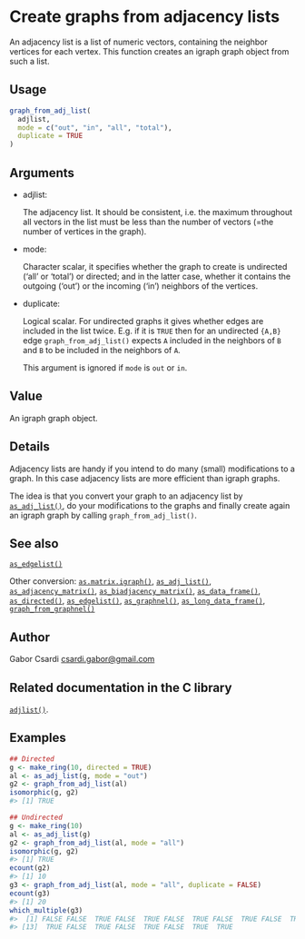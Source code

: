 # Create graphs from adjacency lists

An adjacency list is a list of numeric vectors, containing the neighbor
vertices for each vertex. This function creates an igraph graph object
from such a list.

## Usage

``` r
graph_from_adj_list(
  adjlist,
  mode = c("out", "in", "all", "total"),
  duplicate = TRUE
)
```

## Arguments

- adjlist:

  The adjacency list. It should be consistent, i.e. the maximum
  throughout all vectors in the list must be less than the number of
  vectors (=the number of vertices in the graph).

- mode:

  Character scalar, it specifies whether the graph to create is
  undirected (‘all’ or ‘total’) or directed; and in the latter case,
  whether it contains the outgoing (‘out’) or the incoming (‘in’)
  neighbors of the vertices.

- duplicate:

  Logical scalar. For undirected graphs it gives whether edges are
  included in the list twice. E.g. if it is `TRUE` then for an
  undirected `{A,B}` edge `graph_from_adj_list()` expects `A` included
  in the neighbors of `B` and `B` to be included in the neighbors of
  `A`.

  This argument is ignored if `mode` is `out` or `in`.

## Value

An igraph graph object.

## Details

Adjacency lists are handy if you intend to do many (small) modifications
to a graph. In this case adjacency lists are more efficient than igraph
graphs.

The idea is that you convert your graph to an adjacency list by
[`as_adj_list()`](https://r.igraph.org/reference/as_adj_list.md), do
your modifications to the graphs and finally create again an igraph
graph by calling `graph_from_adj_list()`.

## See also

[`as_edgelist()`](https://r.igraph.org/reference/as_edgelist.md)

Other conversion:
[`as.matrix.igraph()`](https://r.igraph.org/reference/as.matrix.igraph.md),
[`as_adj_list()`](https://r.igraph.org/reference/as_adj_list.md),
[`as_adjacency_matrix()`](https://r.igraph.org/reference/as_adjacency_matrix.md),
[`as_biadjacency_matrix()`](https://r.igraph.org/reference/as_biadjacency_matrix.md),
[`as_data_frame()`](https://r.igraph.org/reference/graph_from_data_frame.md),
[`as_directed()`](https://r.igraph.org/reference/as_directed.md),
[`as_edgelist()`](https://r.igraph.org/reference/as_edgelist.md),
[`as_graphnel()`](https://r.igraph.org/reference/as_graphnel.md),
[`as_long_data_frame()`](https://r.igraph.org/reference/as_long_data_frame.md),
[`graph_from_graphnel()`](https://r.igraph.org/reference/graph_from_graphnel.md)

## Author

Gabor Csardi <csardi.gabor@gmail.com>

## Related documentation in the C library

[`adjlist()`](https://igraph.org/c/html/latest/igraph-Generators.html#igraph_adjlist).

## Examples

``` r
## Directed
g <- make_ring(10, directed = TRUE)
al <- as_adj_list(g, mode = "out")
g2 <- graph_from_adj_list(al)
isomorphic(g, g2)
#> [1] TRUE

## Undirected
g <- make_ring(10)
al <- as_adj_list(g)
g2 <- graph_from_adj_list(al, mode = "all")
isomorphic(g, g2)
#> [1] TRUE
ecount(g2)
#> [1] 10
g3 <- graph_from_adj_list(al, mode = "all", duplicate = FALSE)
ecount(g3)
#> [1] 20
which_multiple(g3)
#>  [1] FALSE FALSE  TRUE FALSE  TRUE FALSE  TRUE FALSE  TRUE FALSE  TRUE FALSE
#> [13]  TRUE FALSE  TRUE FALSE  TRUE FALSE  TRUE  TRUE
```
